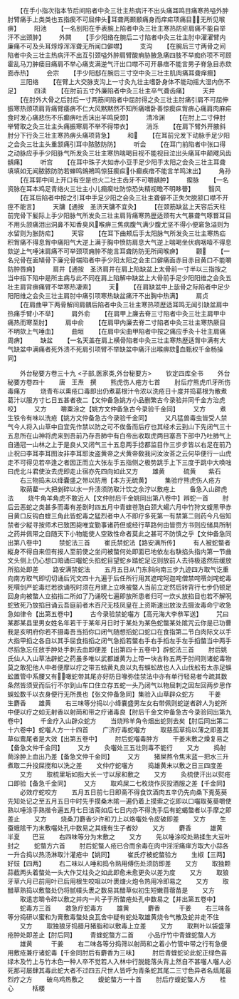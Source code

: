 <!-- { "loadSidebar": true } -->
　　【在手小指次指本节后间陷者中灸三壮主热病汗不出头痛耳鸣目痛寒热嗌外肿肘臂痛手上类类也五指瘈不可屈伸头耳聋两颞颥痛身而痒疟项痛目无所见喉痹】
　　阳池
　　【一名别阳在手表腕上陷者中灸三壮主寒热防疟肩痛不能自举汗不出颈肿】
　　外闗
　　【手少阳络在腕后二寸陷者中灸三壮主肘中濯濯臂内廉痛不可及头耳焞焞浑浑聋无所闻口僻噤】
　　支沟
　　【在腕后三寸两骨之间陷者中灸三壮主热病汗不出互引颈嗌外肿肩臂酸痟胁腋急痛四肢不举痴疥项不可顾霍乱马刀肿瘘目痛肩不举心痛支满逆气汗出口噤不可开暴瘖不能言男子脊急目赤欬面赤热】
　　会宗
　　【手少阳郄在腕后三寸空中灸三壮主肌肉痛耳聋痒癎】
　　三阳络
　　【在臂上大交脉支沟上一寸灸九壮主嗜卧身体不能动摇大湿内伤不足】
　　四渎
　　【在肘前五寸外廉陷者中灸三壮主卒气聋齿痛】
　　天井
　　【在肘外大骨之后肘后一寸两筋间陷者中屈肘得之灸三壮主肘痛引肩不可屈伸振寒热颈项肩背痛臂痿痹不仁大风黙黙然不知所痛嗜卧善惊瘈疭胷痹心痛肩肉麻疟食时发心痛悲伤不乐癫痹吐舌沫出羊鸣戾颈】
　　清冷渊
　　【在肘上二寸伸肘举臂取之灸三壮主头痛振寒肩不举不得带衣】
　　消泺
　　【在肩下臂外开腋斜肘分下行灸三壮主寒热痹头痛项背急】
　　和
　　【在耳前兊发下动脉手足少阳之会灸三壮主头重颔痛引耳中脓脓防防】
　　听会
　　【在耳门前陷者中张口得之动脉应手手少阳脉气所发灸三壮主寒热喘喝目视不能视目泣出头痛耳中颠飕风齿龋痛】
　　听宫
　　【在耳中珠子大如赤小豆手足少阳手太阳之会灸三壮主耳聋填填如无闻脓脓防防若蝉鸣鴳鴂鸣惊狂瘈疭仆癫疾瘖不能言羊鸣沫出】
　　角孙
　　【在耳郭中间上开口有空是也火二壮主齿牙不可嚼龋肿】
　　瘈脉
　　【一名资脉在耳本鸡足青络火三壮主小儿癎瘈吐防惊恐失精视曕不明眵瞢】
　　翳风
　　【在耳后陷者中按之引耳中手足少阳之会灸三壮主聋僻不正失欠脱颔口噤不开痓不能言】
　　天牗【通按　圣济天牗不宜灸】
　　【在颈筋缺盆上天容后天柱前完骨下髪际上手少阳脉气所发灸三壮主肩背痛寒热歴适颈有大气暴聋气啄瞀耳目不用头颔痛泪出洞鼻不知香臭风喉痹三焦病腹气满少腹尤坚不得小便窘急溢则为水留则为胀防疟】
　　天容
　　【在耳下曲颊后手太阳脉气所发灸三壮主寒热疝积胷痛不得息胷中痛阳气大逆上满于胸中愤防肩息大气逆上喘喝坐伏病咽噎不得息欬逆上气唾沫肩痛不可举颈项痈肿不能言耳聋防防无所闻喉痹】
　　颧
　　【一名兊骨在面頄骨下廉兊骨端陷者中手少阳太阳之会主口僻痛面赤目赤目黄口不能嚼防肿唇痈】
　　肩井【通按　圣济肩井在肩上陷缺盆上太骨前一寸半以三指按之当中指下陷中是所主病与此不同在肩上陷解中缺盆上大骨前手足少阳阳维之会灸五壮主肩背痹痛臂不举寒热凄索】
　　天
　　【在肩缺盆中上毖骨之际陷者中足少阳阳维之会灸三壮主肩肘中痛引项寒热缺盆痛汗不出胸中热满】
　　肩贞
　　【在肩曲甲下两骨解间肩髃后陷者中灸三壮主寒热项歴适耳鸣无闻引缺盆肩中热痛手臂小不举】
　　肩外俞
　　【在肩甲上廉去脊三寸陷者中灸三壮主肩甲中痛热而寒至肘】
　　肩中俞
　　【在肩甲内廉去脊二寸陷者中灸三壮主寒热厥目不明欬上气唾血】
　　曲垣
　　【在肩中尖曲甲陷者中按之痛应手灸十壮主肩痛周痹】
　　缺盆
　　【一名天盖在肩上横骨陷者中灸三壮主寒热歴适胷中满有大气缺盆中满痛者死外溃不死肩引项臂不举缺盆中痛汗出喉痹欬血甄权千金杨操同】

　　外台秘要方卷三十九
<子部,医家类,外台秘要方>
　　钦定四库全书
　　外台秘要方卷四十
　　唐　王焘　撰
　　熊虎伤人疮方七首
　　肘后疗熊虎爪牙所伤毒痛方
　　烧青布以熏疮口毒即出仍煮葛根汁令浓以洗疮日十度并捣葛根为散煮葛汁以服方寸匕日五甚者夜二【文仲备急姚方小品删繁古今录验并同千金方治虎咬】
　　又方
　　嚼粟涂之【姚方文仲备急古今录验千金同】
　　又方
　　煮生铁令有味以洗疮【姚方文仲备急古今录验千金同】
　　又凡猛兽毒虫皆受人禁气今人将入山草中自宜先作禁以防之可不俟备而后疗也其经术云到山下先闭气三十五息所在山神将虎来到吾前乃存吾肺中有白帝出收取虎两目塞吾下部中乃吐肺气上自通冠一山林之上于是良乆又闭气三十五息两手捻都监目作三步步皆以右足在前乃止祝曰李耳李耳图汝非李耳耶汝盗黄帝之犬黄帝敎我问汝汝荅之云何毕便行一山虎走不可得见若卒逢之者因正而立大张左手五指侧之极势跳手上下三度于跳中大唤咄曰虎北斗君使汝去虎即走止宿亦先四向如此又方
　　雄黄　　　硫黄　　紫石
　　右三物捣末以绛囊盛之带以防用【本方无硫黄】
　　集验疗熊虎伤人疮方
　　取蒴藋一大把剉碎以水一升渍须防取汁饮之余泞以敷疮上
　　备急入山辟虎法
　　烧牛角羊角虎不敢近人【文仲肘后千金姚同出第八卷中】辨蛇一首
　　肘后云恶蛇之类甚多而毒有差剧时四五月中青蝰苍虺白颈大蝪六月中竹狩文蝮黑甲赤目黄口反钩白蝰三角此皆蛇毒之猛烈者中人不即疗多死第一有禁第二则药今凡俗知禁者少縦寻按师术已致困毙唯宜勤事诸药但或经行草路何由皆赍方书则应储具所制之药并佩带之自随天下小物能使人空致性命者莫此之甚可不防慎之乎【文仲备急同出第八卷中】
　　禁蛇法三首
　　崔氏禁蛇法【路安满所传】
　　有人被蛇螫者縦身不得自来但有报人至前使之坐问被螫何处即面已地依左右駃掐头指内第一节曲文头侧上仍心想口暗诵曰囓蛇头掐蛇目望蛇乡踏蛇足讫则放前人去待极逺然后缓放所掐处即差
　　路安满禁蛇法
　　五月五日从门东斜向南三步九迹四方取气讫重向南方取气即切切诵后咒文四十九遍于后任所行用其遮咤呵迦咤僧禁咤噀剑咤蛇毒死噀剑严蛇毒烂若欲诵呪时须在月建上立唤被螫人当前立定然后转背行七步仍顿足回身向被螫人立掐指二所如了乃诵呪七遍即放所患者归可一炊乆放掐目也若不解呪蛇致死乃放掐目诵云吾庭前者木百尺无枝凤皇在上资斯速出放汝去摄汝毒命宁收急急如律令【出第五卷中】
　　古今录验禁蛇囓方【高元海大李叅军送】
　　咒曰某郡某县里男女姓名年若干于某年月日时于某处为某色蛇螫某处隂咒云你是已功曹我是亥明府你若不摄毒吾当搯你口闭气随想搯蛇口蛇口在食指第二节白肉际文以手大指甲搯之各自以其手屈食指搯之闭气急搯若螫右手右手搯左手左手搯螫当中两手尽搯急忘任放手肿处手刺去血即便差【出第四十五卷中】辟蛇法三首
　　肘后姚氏仙人入山草法辟蛇之药虽多唯以武都雄黄为上带一块古称五两于肘间则诸蛇毒物莫之敢犯他人中者便摩以疗之带五蛄黄丸良以丸有蜈蚣故也人入山伐舩有太赤足蜈蚣置管中系腰又有噉蛇带其尾亦好防日喙弥佳禁法中亦有单行轻易者今疏其数条然皆须受而后行不尔到山车口住立存五蛇一头乃闭气以物屈刺之因左回两步思作蜈蚣数千以衣身便行无所畏也【张文仲备急同】集验入山草辟众蛇方
　　干姜　　　生麝香　　雄黄
　　右三味等分捣以小绛嚢盛男左女右带佩则蛇逆者辟人为蛇所中便以疗之如无射香以射菵和带之疗诸毒良【肘后千金文仲备急古今录验同出第九卷中】
　　千金疗入山辟众蛇方
　　当烧羚羊角令烟出蛇则去矣【肘后同出第二十六卷中】蛇囓人方一十四首
　　广济疗毒蛇囓方
　　取慈孤草捣以薄之即差其草似鷰尾者是大效【出第五卷中】
　　肘后蛇囓毒肿方
　　干姜末敷之燥复易之【备急文仲千金同】
　　又方
　　灸囓处三五壮则毒不能行
　　又方
　　捣射菵涂肿上血出乃差【备急文仲千金同】
　　又方
　　猪屎熬令焦末蓝一把水三升煮取二升投屎搅和以洗之差
　　文仲疗蛇囓方
　　捣雄黄末以敷之日三四度差
　　又方
　　取梳里垢如指大长一寸以尿和敷之
　　又方
　　灸梳使汗出以熨疮口即验【备急千金同】
　　又方
　　取鸡屎二七枚烧作灰投酒服之差【千金同】
　　必效疗蛇咬方
　　五月五日前七日即斋不得食饮酒肉五辛仍先向桑下覔莬葵先知处记之至五月五日中时先手摸桑木隂一遍仍着上摸索之讫即以口囓取莬葵嚼使熟以唾涂手熟揩令遍五月七日洁斋如后七日内亦不得洗手后有蛇蝎螫者以手摩之即差止
　　又方
　　烧桑刀麝香少许和刀上以烙囓处令皮破即差
　　又方
　　生蚕蛾隂干为末敷囓处孔中数易之其蛾有生子者妙
　　又方
　　麝香　　　雄黄　　　半夏　　巴豆
　　右四味等分为末敷之
　　又方
　　先以唾涂咬处熟揉生大豆叶封之
　　蛇螫方六首
　　肘后蛇螫人疮已合而余毒在肉中淫淫痛痒方取大小蒜各一升合捣以热汤淋取汁灌疮中【姚同】
　　崔氏疗被蛇螫验方
　　生椒【三两】　　好豉【四两】
　　右二味以人唾和捣令熟用傅伤处须防即差
　　又方
　　取独颗蒜截两头着螫处一头大作艾炷灸之如此即愈未愈更灸以差为度
　　又方
　　取狼牙草六月已前用叶已后用根生咬咀以叶褁煻火炮令热用冷即易之
　　又方
　　取醋草熟捣以敷螫处仍将腻幞头褁之数易其醋草似初生短嫩苜蓿苗是
　　又方
　　取逺志嚼令碎以敷之并内一片子于所螫疮处孔中数易之【并出第五卷中】
　　蛇毒方三首
　　救急疗蛇毒方
　　雄黄　　　麝香　　　干姜
　　右三味各等分捣研以蜜和为膏敷毒螫处良瓦舍中疑有蛇处取雄黄烧令气散及蛇并走不住
　　又方
　　取独狼牙捣腊月猪脂和以敷毒上立差
　　又方
　　取荆叶以袋盛薄疮肿处即差止【肘后同】
　　青蝰蛇螫方二首
　　小品疗竹中青蝰蛇螫人方
　　雄黄　　　干姜
　　右二味各等分捣筛以射菵和之着小竹管中带之行有急便用敷疮兼疗诸蛇毒【千金同肘后有麝香为三味】
　　肘后青蝰蛇论此蛇正绿色喜绿木及竹上与竹木色一种人卒不觉若人入林中行脱能落头背上然自不甚囓人囓人必死那可屡肆其毒此蛇大者不过四五尺世人皆呼为青条蛇其尾二三寸色异者名熇尾最烈疗之方
　　破乌鸡热敷之
　　蝮蛇螫方一十首
　　肘后疗蝮蛇螫人方
　　桂心　　　栝楼
